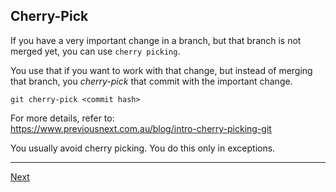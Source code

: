 ## Cherry-Pick

If you have a very important change in a branch, but that branch is not merged yet, you can use `cherry picking`.

You use that if you want to work with that change, but instead of merging that branch, you *cherry-pick* that commit with the important change.
```
git cherry-pick <commit hash>
```

For more details, refer to:  
https://www.previousnext.com.au/blog/intro-cherry-picking-git

You usually avoid cherry picking. You do this only in exceptions.

---

[Next](19-resources.md)

